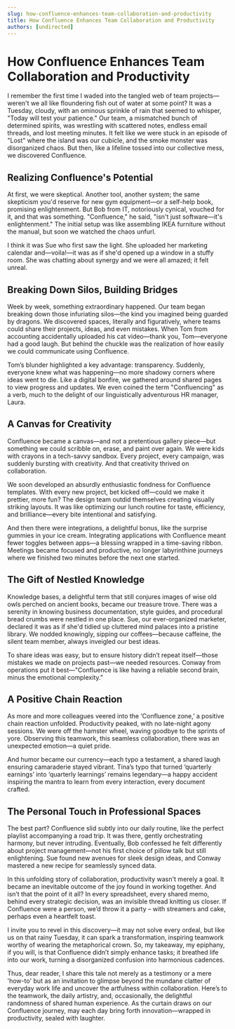 ```yaml
---
slug: how-confluence-enhances-team-collaboration-and-productivity
title: How Confluence Enhances Team Collaboration and Productivity
authors: [undirected]
---
```


# How Confluence Enhances Team Collaboration and Productivity

I remember the first time I waded into the tangled web of team projects—weren't we all like floundering fish out of water at some point? It was a Tuesday, cloudy, with an ominous sprinkle of rain that seemed to whisper, "Today will test your patience." Our team, a mismatched bunch of determined spirits, was wrestling with scattered notes, endless email threads, and lost meeting minutes. It felt like we were stuck in an episode of "Lost" where the island was our cubicle, and the smoke monster was disorganized chaos. But then, like a lifeline tossed into our collective mess, we discovered Confluence. 

## Realizing Confluence's Potential

At first, we were skeptical. Another tool, another system; the same skepticism you'd reserve for new gym equipment—or a self-help book, promising enlightenment. But Bob from IT, notoriously cynical, vouched for it, and that was something. "Confluence," he said, "isn't just software—it's enlightenment." The initial setup was like assembling IKEA furniture without the manual, but soon we watched the chaos unfurl.

I think it was Sue who first saw the light. She uploaded her marketing calendar and—voila!—it was as if she'd opened up a window in a stuffy room. She was chatting about synergy and we were all amazed; it felt unreal.

## Breaking Down Silos, Building Bridges

Week by week, something extraordinary happened. Our team began breaking down those infuriating silos—the kind you imagined being guarded by dragons. We discovered spaces, literally and figuratively, where teams could share their projects, ideas, and even mistakes. When Tom from accounting accidentally uploaded his cat video—thank you, Tom—everyone had a good laugh. But behind the chuckle was the realization of how easily we could communicate using Confluence.

Tom’s blunder highlighted a key advantage: transparency. Suddenly, everyone knew what was happening—no more shadowy corners where ideas went to die. Like a digital bonfire, we gathered around shared pages to view progress and updates. We even coined the term "Confluencing" as a verb, much to the delight of our linguistically adventurous HR manager, Laura.

## A Canvas for Creativity

Confluence became a canvas—and not a pretentious gallery piece—but something we could scribble on, erase, and paint over again. We were kids with crayons in a tech-savvy sandbox. Every project, every campaign, was suddenly bursting with creativity. And that creativity thrived on collaboration. 

We soon developed an absurdly enthusiastic fondness for Confluence templates. With every new project, bet kicked off—could we make it prettier, more fun? The design team outdid themselves creating visually striking layouts. It was like optimizing our lunch routine for taste, efficiency, and brilliance—every bite intentional and satisfying.

And then there were integrations, a delightful bonus, like the surprise gummies in your ice cream. Integrating applications with Confluence meant fewer toggles between apps—a blessing wrapped in a time-saving ribbon. Meetings became focused and productive, no longer labyrinthine journeys where we finished two minutes before the next one started.

## The Gift of Nestled Knowledge

Knowledge bases, a delightful term that still conjures images of wise old owls perched on ancient books, became our treasure trove. There was a serenity in knowing business documentation, style guides, and procedural bread crumbs were nestled in one place. Sue, our ever-organized marketer, declared it was as if she'd tidied up cluttered mind palaces into a pristine library. We nodded knowingly, sipping our coffees—because caffeine, the silent team member, always inveigled our best ideas.

To share ideas was easy, but to ensure history didn’t repeat itself—those mistakes we made on projects past—we needed resources. Conway from operations put it best—"Confluence is like having a reliable second brain, minus the emotional complexity."

## A Positive Chain Reaction

As more and more colleagues veered into the ‘Confluence zone,’ a positive chain reaction unfolded. Productivity peaked, with no late-night agony sessions. We were off the hamster wheel, waving goodbye to the sprints of yore. Observing this teamwork, this seamless collaboration, there was an unexpected emotion—a quiet pride.

And humor became our currency—each typo a testament, a shared laugh ensuring camaraderie stayed vibrant. Tina’s typo that turned ‘quarterly earnings’ into ‘quarterly learnings’ remains legendary—a happy accident inspiring the mantra to learn from every interaction, every document crafted.

## The Personal Touch in Professional Spaces

The best part? Confluence slid subtly into our daily routine, like the perfect playlist accompanying a road trip. It was there, gently orchestrating harmony, but never intruding. Eventually, Bob confessed he felt differently about project management—not his first choice of pillow talk but still enlightening. Sue found new avenues for sleek design ideas, and Conway mastered a new recipe for seamlessly synced data.

In this unfolding story of collaboration, productivity wasn't merely a goal. It became an inevitable outcome of the joy found in working together. And isn’t that the point of it all? In every spreadsheet, every shared memo, behind every strategic decision, was an invisible thread knitting us closer. If Confluence were a person, we’d throw it a party – with streamers and cake, perhaps even a heartfelt toast.

I invite you to revel in this discovery—it may not solve every ordeal, but like us on that rainy Tuesday, it can spark a transformation, inspiring teamwork worthy of wearing the metaphorical crown. So, my takeaway, my epiphany, if you will, is that Confluence didn’t simply enhance tasks; it breathed life into our work, turning a disorganized confusion into harmonious cadences.

Thus, dear reader, I share this tale not merely as a testimony or a mere 'how-to' but as an invitation to glimpse beyond the mundane clatter of everyday work life and uncover the artfulness within collaboration. Here’s to the teamwork, the daily artistry, and, occasionally, the delightful randomness of shared human experience. As the curtain draws on our Confluence journey, may each day bring forth innovation—wrapped in productivity, sealed with laughter.